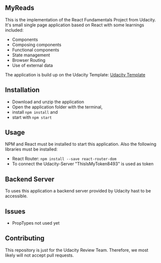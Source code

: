 ## MyReads
This is the implementation of the React Fundamentals Project from Udacity.
It's small single page application based on React with some learnings included:
* Components
* Composing components
* Functional components
* State management
* Browser Routing
* Use of external data

The application is build up on the Udacity Template:
[Udacity Template](https://github.com/facebookincubator/create-react-app)

## Installation
* Download and unzip the application
* Open the application folder with the terminal,
* install `npm install` and
* start with `npm start`

## Usage
NPM and React must be installed to start this application.
Also the following libraries must be installed:
* React Router: `npm install --save react-router-dom`
* To connect the Udacity-Server "ThisIsMyToken8493" is used as token

## Backend Server
To uses this application a backend server provided by Udacity hast to be accessible.

## Issues
* PropTypes not used yet

## Contributing
This repository is just for the Udacity Review Team. Therefore, we most likely will not accept pull requests.

